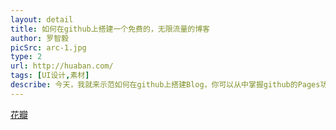 ```yaml
---
layout: detail
title: 如何在github上搭建一个免费的，无限流量的博客
author: 罗智毅
picSrc: arc-1.jpg
type: 2
url: http://huaban.com/
tags: [UI设计,素材]
describe: 今天，我就来示范如何在github上搭建Blog，你可以从中掌握github的Pages功能，以及Jekyll软件的基本用法。更重要的是，你会体会到一种建立网站的全新思路。
---
```


[花瓣][1]

[1]: http://huaban.com/ "花瓣"